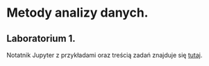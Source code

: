 # Metody analizy danych.

## Laboratorium 1.

Notatnik Jupyter z przykładami oraz treścią zadań znajduje się [tutaj](lab_01.ipynb).